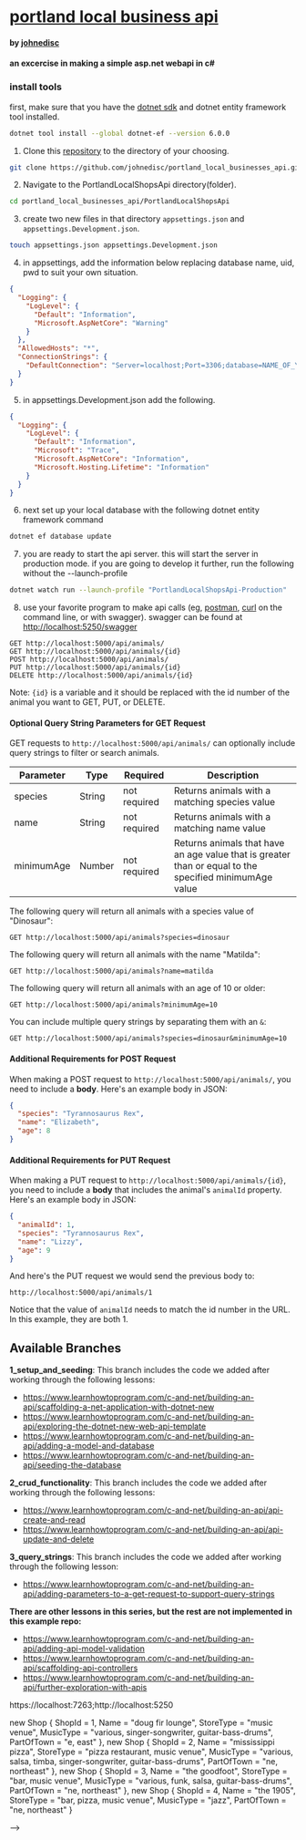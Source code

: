 # [portland local business api](https://github.com/johnedisc/portland_local_businesses_api)

#### by [johnedisc](https://johnedisc.github.io/portfolio/)

#### an excercise in making a simple asp.net webapi in c#

### install tools

first, make sure that you have the [dotnet sdk](https://dotnet.microsoft.com/en-us/download) and dotnet entity framework tool installed.

``` bash
dotnet tool install --global dotnet-ef --version 6.0.0
```

1. Clone this [repository](https://github.com/johnedisc/portland_local_businesses_api.git) to the directory of your choosing.
``` bash
git clone https://github.com/johnedisc/portland_local_businesses_api.git
```
2. Navigate to the PortlandLocalShopsApi directory(folder).
``` bash
cd portland_local_businesses_api/PortlandLocalShopsApi
```
3. create two new files in that directory `appsettings.json` and `appsettings.Development.json`.
``` bash
touch appsettings.json appsettings.Development.json
```
4. in appsettings, add the information below replacing database name, uid, pwd to suit your own situation.
```json
{
  "Logging": {
    "LogLevel": {
      "Default": "Information",
      "Microsoft.AspNetCore": "Warning"
    }
  },
  "AllowedHosts": "*",
  "ConnectionStrings": {
    "DefaultConnection": "Server=localhost;Port=3306;database=NAME_OF_YOUR_CHOOSING;uid=YOUR_USER_NAME;pwd=YOUR_PASSWORD;"
  }
}
```

5. in appsettings.Development.json add the following.

```json
{
  "Logging": {
    "LogLevel": {
      "Default": "Information",
      "Microsoft": "Trace",
      "Microsoft.AspNetCore": "Information",
      "Microsoft.Hosting.Lifetime": "Information"
    }
  }
}
```

6. next set up your local database with the following dotnet entity framework command
``` bash
dotnet ef database update
```
7. you are ready to start the api server. this will start the server in production mode. if you are going to develop it further, run the following without the --launch-profile
``` bash
dotnet watch run --launch-profile "PortlandLocalShopsApi-Production"
```
8. use your favorite program to make api calls (eg, [postman](https://www.postman.com/), [curl](https://curl.se/) on the command line, or with swagger). swagger can be found at [http://localhost:5250/swagger](http://localhost:5250/swagger)

```
GET http://localhost:5000/api/animals/
GET http://localhost:5000/api/animals/{id}
POST http://localhost:5000/api/animals/
PUT http://localhost:5000/api/animals/{id}
DELETE http://localhost:5000/api/animals/{id}
```

Note: `{id}` is a variable and it should be replaced with the id number of the animal you want to GET, PUT, or DELETE.

#### Optional Query String Parameters for GET Request

GET requests to `http://localhost:5000/api/animals/` can optionally include query strings to filter or search animals.

| Parameter   | Type        |  Required    | Description |
| ----------- | ----------- | -----------  | ----------- |
| species     | String      | not required | Returns animals with a matching species value |
| name        | String      | not required | Returns animals with a matching name value |
| minimumAge  | Number      | not required | Returns animals that have an age value that is greater than or equal to the specified minimumAge value |

The following query will return all animals with a species value of "Dinosaur":

```
GET http://localhost:5000/api/animals?species=dinosaur
```

The following query will return all animals with the name "Matilda":

```
GET http://localhost:5000/api/animals?name=matilda
```

The following query will return all animals with an age of 10 or older:

```
GET http://localhost:5000/api/animals?minimumAge=10
```

You can include multiple query strings by separating them with an `&`:

```
GET http://localhost:5000/api/animals?species=dinosaur&minimumAge=10
```

#### Additional Requirements for POST Request

When making a POST request to `http://localhost:5000/api/animals/`, you need to include a **body**. Here's an example body in JSON:

```json
{
  "species": "Tyrannosaurus Rex",
  "name": "Elizabeth",
  "age": 8
}
```

#### Additional Requirements for PUT Request

When making a PUT request to `http://localhost:5000/api/animals/{id}`, you need to include a **body** that includes the animal's `animalId` property. Here's an example body in JSON:

```json
{
  "animalId": 1,
  "species": "Tyrannosaurus Rex",
  "name": "Lizzy",
  "age": 9
}
```

And here's the PUT request we would send the previous body to:

```
http://localhost:5000/api/animals/1
```

Notice that the value of `animalId` needs to match the id number in the URL. In this example, they are both 1.

## Available Branches

**1_setup_and_seeding**: This branch includes the code we added after working through the following lessons:

- https://www.learnhowtoprogram.com/c-and-net/building-an-api/scaffolding-a-net-application-with-dotnet-new
- https://www.learnhowtoprogram.com/c-and-net/building-an-api/exploring-the-dotnet-new-web-api-template
- https://www.learnhowtoprogram.com/c-and-net/building-an-api/adding-a-model-and-database
- https://www.learnhowtoprogram.com/c-and-net/building-an-api/seeding-the-database

**2_crud_functionality**: This branch includes the code we added after working through the following lessons:

- https://www.learnhowtoprogram.com/c-and-net/building-an-api/api-create-and-read
- https://www.learnhowtoprogram.com/c-and-net/building-an-api/api-update-and-delete

**3_query_strings**: This branch includes the code we added after working through the following lesson:

- https://www.learnhowtoprogram.com/c-and-net/building-an-api/adding-parameters-to-a-get-request-to-support-query-strings

**There are other lessons in this series, but the rest are not implemented in this example repo:**

- https://www.learnhowtoprogram.com/c-and-net/building-an-api/adding-api-model-validation
- https://www.learnhowtoprogram.com/c-and-net/building-an-api/scaffolding-api-controllers
- https://www.learnhowtoprogram.com/c-and-net/building-an-api/further-exploration-with-apis




https://localhost:7263;http://localhost:5250


new Shop { ShopId = 1, Name = "doug fir lounge", StoreType = "music venue", MusicType = "various, singer-songwriter, guitar-bass-drums", PartOfTown = "e, east" }, new Shop { ShopId = 2, Name = "mississippi pizza", StoreType = "pizza restaurant, music venue", MusicType = "various, salsa, timba, singer-songwriter, guitar-bass-drums", PartOfTown = "ne, northeast" }, new Shop { ShopId = 3, Name = "the goodfoot", StoreType = "bar, music venue", MusicType = "various, funk, salsa, guitar-bass-drums", PartOfTown = "ne, northeast" }, new Shop { ShopId = 4, Name = "the 1905", StoreType = "bar, pizza, music venue", MusicType = "jazz", PartOfTown = "ne, northeast" }


-->
